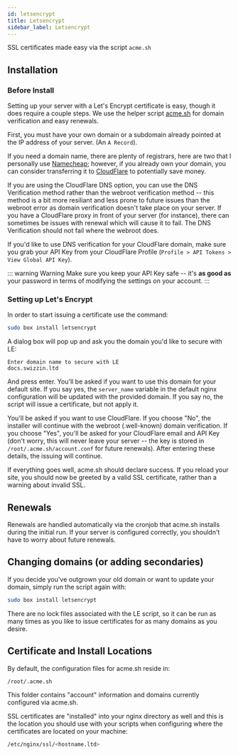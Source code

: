 ```yaml
---
id: letsencrypt
title: Letsencrypt
sidebar_label: Letsencrypt
---
```


SSL certificates made easy via the script `acme.sh`

## Installation

### Before Install

Setting up your server with a Let's Encrypt certificate is easy, though it does require a couple steps. We use the helper script [acme.sh](https://github.com/neilpang/acme.sh) for domain verification and easy renewals.

First, you must have your own domain or a subdomain already pointed at the IP address of your server. (An `A Record`).

If you need a domain name, there are plenty of registrars, here are two that I personally use [Namecheap](https://namecheap.com); however, if you already own your domain, you can consider transferring it to [CloudFlare](https://www.cloudflare.com/products/registrar/) to potentially save money.

If you are using the CloudFlare DNS option, you can use the DNS Verification method rather than the webroot verification method -- this method is a bit more resiliant and less prone to future issues than the webroot error as domain verification doesn't take place on your server. If you have a CloudFlare proxy in front of your server (for instance), there can sometimes be issues with renewal which will cause it to fail. The DNS Verification should not fail where the webroot does.

If you'd like to use DNS verification for your CloudFlare domain, make sure you grab your API Key from your CloudFlare Profile (`Profile > API Tokens > View Global API Key`).

::: warning Warning
Make sure you keep your API Key safe -- it's **as good as** your password in terms of modifying the settings on your account.
:::

### Setting up Let's Encrypt

In order to start issuing a certificate use the command:

```bash
sudo box install letsencrypt
```

A dialog box will pop up and ask you the domain you'd like to secure with LE:

```
Enter domain name to secure with LE
docs.swizzin.ltd
```

And press enter. You'll be asked if you want to use this domain for your default site. If you say yes, the `server_name` variable in the default nginx configuration will be updated with the provided domain. If you say no, the script will issue a certificate, but not apply it.

You'll be asked if you want to use CloudFlare. If you choose "No", the installer will continue with the webroot (.well-known) domain verification. If you choose "Yes", you'll be asked for your CloudFlare email and API Key (don't worry, this will never leave your server -- the key is stored in `/root/.acme.sh/account.conf` for future renewals). After entering these details, the issuing will continue.

If everything goes well, acme.sh should declare success. If you reload your site, you should now be greeted by a valid SSL certificate, rather than a warning about invalid SSL.

## Renewals

Renewals are handled automatically via the cronjob that acme.sh installs during the initial run. If your server is configured correctly, you shouldn't have to worry about future renewals.

## Changing domains (or adding secondaries)

If you decide you've outgrown your old domain or want to update your domain, simply run the script again with:

```bash
sudo box install letsencrypt
```

There are no lock files associated with the LE script, so it can be run as many times as you like to issue certificates for as many domains as you desire.

## Certificate and Install Locations
By default, the configuration files for acme.sh reside in:

```bash
/root/.acme.sh
```

This folder contains "account" information and domains currently configured via acme.sh.

SSL certificates are "installed" into your nginx directory as well and this is the location you should use with your scripts when configuring where the certificates are located on your machine:

```bash
/etc/nginx/ssl/<hostname.ltd>
```